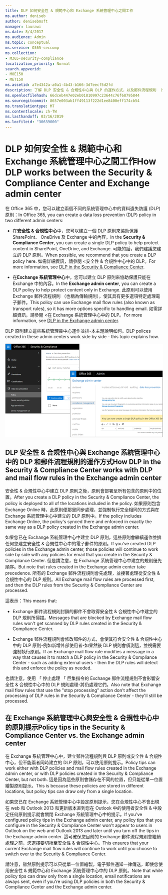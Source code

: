 ```yaml
---
title: DLP 如何安全性 & 規範中心和 Exchange 系統管理中心之間工作
ms.author: deniseb
author: denisebmsft
manager: laurawi
ms.date: 8/4/2017
ms.audience: Admin
ms.topic: conceptual
ms.service: O365-seccomp
ms.collection:
- M365-security-compliance
localization_priority: Normal
search.appverid:
- MOE150
- MET150
ms.assetid: a7e4342a-a0a1-4b43-b166-3d7eecf5d2fd
description: 了解 DLP 安全性 & 合規性中心與 DLP 的運作方式，以及郵件流程規則 （傳輸規則） 中 Exchange 系統管理中心。
ms.openlocfilehash: 66dceb447e02eb01810997c23644c76f68795844
ms.sourcegitcommit: 8657e003ab1ff49113f222d1ee8400eff174cb54
ms.translationtype: MT
ms.contentlocale: zh-TW
ms.lasthandoff: 03/16/2019
ms.locfileid: "30639000"
---
```

# <a name="how-dlp-works-between-the-security--compliance-center-and-exchange-admin-center"></a><span data-ttu-id="2433a-103">DLP 如何安全性 & 規範中心和 Exchange 系統管理中心之間工作</span><span class="sxs-lookup"><span data-stu-id="2433a-103">How DLP works between the Security & Compliance Center and Exchange admin center</span></span>

<span data-ttu-id="2433a-104">在 Office 365 中，您可以建立兩個不同的系統管理中心中的資料遺失防護 (DLP) 原則：</span><span class="sxs-lookup"><span data-stu-id="2433a-104">In Office 365, you can create a data loss prevention (DLP) policy in two different admin centers:</span></span>
  
- <span data-ttu-id="2433a-105">在**安全性 & 合規性中心**中，您可以建立一個 DLP 原則來協助保護 SharePoint、 OneDrive 及 Exchange 中的內容。</span><span class="sxs-lookup"><span data-stu-id="2433a-105">In the **Security & Compliance Center**, you can create a single DLP policy to help protect content in SharePoint, OneDrive, and Exchange.</span></span> <span data-ttu-id="2433a-106">可能的話，我們建議您建立的 DLP 原則。</span><span class="sxs-lookup"><span data-stu-id="2433a-106">When possible, we recommend that you create a DLP policy here.</span></span> <span data-ttu-id="2433a-107">如需詳細資訊，請參閱 <<c0>安全性 &amp; 合規性中心中的 DLP。</span><span class="sxs-lookup"><span data-stu-id="2433a-107">For more information, see [DLP in the Security & Compliance Center](data-loss-prevention-policies.md).</span></span>
    
- <span data-ttu-id="2433a-108">在**Exchange 系統管理中心**中，您可以建立 DLP 原則來協助保護只能在 Exchange 中的內容。</span><span class="sxs-lookup"><span data-stu-id="2433a-108">In the **Exchange admin center**, you can create a DLP policy to help protect content only in Exchange.</span></span> <span data-ttu-id="2433a-109">此原則可以使用 Exchange 郵件流程規則 （也稱為傳輸規則），使其具有更多選項特定處理電子郵件。</span><span class="sxs-lookup"><span data-stu-id="2433a-109">This policy can use Exchange mail flow rules (also known as transport rules), so it has more options specific to handling email.</span></span> <span data-ttu-id="2433a-110">如需詳細資訊，請參閱 <<c0>在 Exchange 系統管理中心中的 DLP。</span><span class="sxs-lookup"><span data-stu-id="2433a-110">For more information, see [DLP in the Exchange admin center](https://go.microsoft.com/fwlink/?linkid=852311).</span></span>
    
<span data-ttu-id="2433a-111">DLP 原則建立這些系統管理員中心運作並排-本主題說明如何。</span><span class="sxs-lookup"><span data-stu-id="2433a-111">DLP polices created in these admin centers work side by side - this topic explains how.</span></span>
  
![在安全性與規範中心和 Exchange 系統管理中心中的 DLP 頁面](media/d3eaa7e7-3b16-457b-bd9c-26707f7b584f.png)
  
## <a name="how-dlp-in-the-security--compliance-center-works-with-dlp-and-mail-flow-rules-in-the-exchange-admin-center"></a><span data-ttu-id="2433a-113">DLP 安全性 & 合規性中心與 Exchange 系統管理中心中的 DLP 和郵件流程規則的運作方式</span><span class="sxs-lookup"><span data-stu-id="2433a-113">How DLP in the Security & Compliance Center works with DLP and mail flow rules in the Exchange admin center</span></span>

<span data-ttu-id="2433a-114">安全性 & 合規性中心中建立 DLP 原則之後，原則會部署至所有包含的原則中的位置。</span><span class="sxs-lookup"><span data-stu-id="2433a-114">After you create a DLP policy in the Security & Compliance Center, the policy is deployed to all of the locations included in the policy.</span></span> <span data-ttu-id="2433a-115">如果原則包含 Exchange Online 時，此原則便那里同步處理，並強制執行完全相同的方式與在 Exchange 系統管理中心中建立的 DLP 原則中。</span><span class="sxs-lookup"><span data-stu-id="2433a-115">If the policy includes Exchange Online, the policy's synced there and enforced in exactly the same way as a DLP policy created in the Exchange admin center.</span></span> 
  
<span data-ttu-id="2433a-116">如果您已在 Exchange 系統管理中心中建立 DLP 原則，這些原則會繼續運作並排任何您建立安全性 & 合規性中心中的電子郵件的原則。</span><span class="sxs-lookup"><span data-stu-id="2433a-116">If you've created DLP policies in the Exchange admin center, those policies will continue to work side by side with any policies for email that you create in the Security & Compliance Center.</span></span> <span data-ttu-id="2433a-117">但是請注意，在 Exchange 系統管理中心中建立的規則優先順序。</span><span class="sxs-lookup"><span data-stu-id="2433a-117">But note that rules created in the Exchange admin center take precedence.</span></span> <span data-ttu-id="2433a-118">所有的 Exchange 郵件流程規則會先處理，並接著處理從安全性 & 合規性中心的 DLP 規則。</span><span class="sxs-lookup"><span data-stu-id="2433a-118">All Exchange mail flow rules are processed first, and then the DLP rules from the Security & Compliance Center are processed.</span></span>
  
<span data-ttu-id="2433a-119">這表示：</span><span class="sxs-lookup"><span data-stu-id="2433a-119">This means that:</span></span>
  
- <span data-ttu-id="2433a-120">Exchange 郵件流程規則封鎖的郵件不會取得安全性 & 合規性中心中建立的 DLP 規則所掃描。</span><span class="sxs-lookup"><span data-stu-id="2433a-120">Messages that are blocked by Exchange mail flow rules won't get scanned by DLP rules created in the Security & Compliance Center.</span></span>
    
- <span data-ttu-id="2433a-121">Exchange 郵件流程規則會修改郵件的方式，會使其符合安全性 & 合規性中心中的 DLP 原則-例如新增外部使用者-如果然後 DLP 規則會偵測這，並視需要強制執行原則。</span><span class="sxs-lookup"><span data-stu-id="2433a-121">If an Exchange mail flow rule modifies a message in a way that causes it to match a DLP policy in the Security & Compliance Center - such as adding external users - then the DLP rules will detect this and enforce the policy as needed.</span></span>
    
<span data-ttu-id="2433a-122">也請注意，使用 「 停止處理 「 巨集指令的 Exchange 郵件流程規則不會影響安全性 & 合規性中心中的 DLP 規則處理-將仍處理它們。</span><span class="sxs-lookup"><span data-stu-id="2433a-122">Also note that Exchange mail flow rules that use the "stop processing" action don't affect the processing of DLP rules in the Security & Compliance Center - they'll still be processed.</span></span>
  
## <a name="policy-tips-in-the-security--compliance-center-vs-the-exchange-admin-center"></a><span data-ttu-id="2433a-123">在 Exchange 系統管理中心與安全性 & 合規性中心中的原則提示</span><span class="sxs-lookup"><span data-stu-id="2433a-123">Policy tips in the Security & Compliance Center vs. the Exchange admin center</span></span>

<span data-ttu-id="2433a-124">在 Exchange 系統管理中心中，建立郵件流程規則與 DLP 原則或安全性 & 合規性中心，但不能兩者同時建立的 DLP 原則，可以使用原則提示。</span><span class="sxs-lookup"><span data-stu-id="2433a-124">Policy tips can work either with DLP policies and mail flow rules created in the Exchange admin center, or with DLP policies created in the Security & Compliance Center, but not both.</span></span> <span data-ttu-id="2433a-125">這是因為這些原則會儲存在不同的位置，但只能從單一位置繪製原則提示。</span><span class="sxs-lookup"><span data-stu-id="2433a-125">This is because these policies are stored in different locations, but policy tips can draw only from a single location.</span></span>
  
<span data-ttu-id="2433a-126">如果您已在 Exchange 系統管理中心中設定原則提示，您在合規性中心不會出現在 web 和 Outlook 2013 和更新版本直到您在 Outlook 中的使用者安全性 & 中設定任何原則提示就會關閉 Exchange 系統管理中心中的提示。</span><span class="sxs-lookup"><span data-stu-id="2433a-126">If you've configured policy tips in the Exchange admin center, any policy tips that you configure in the Security & Compliance Center won't appear to users in Outlook on the web and Outlook 2013 and later until you turn off the tips in the Exchange admin center.</span></span> <span data-ttu-id="2433a-127">這可確保您目前的 Exchange 郵件流程規則會繼續處理之前，您選擇要切換至安全性 & 合規性中心。</span><span class="sxs-lookup"><span data-stu-id="2433a-127">This ensures that your current Exchange mail flow rules will continue to work until you choose to switch over to the Security & Compliance Center.</span></span>
  
<span data-ttu-id="2433a-128">請注意，雖然原則提示可以只從單一位置繪製，電子郵件通知一律傳送，即使您使用安全性 & 規範中心和 Exchange 系統管理中心中的 DLP 原則。</span><span class="sxs-lookup"><span data-stu-id="2433a-128">Note that while policy tips can draw only from a single location, email notifications are always sent, even if you're using DLP policies in both the Security & Compliance Center and the Exchange admin center.</span></span>
  

